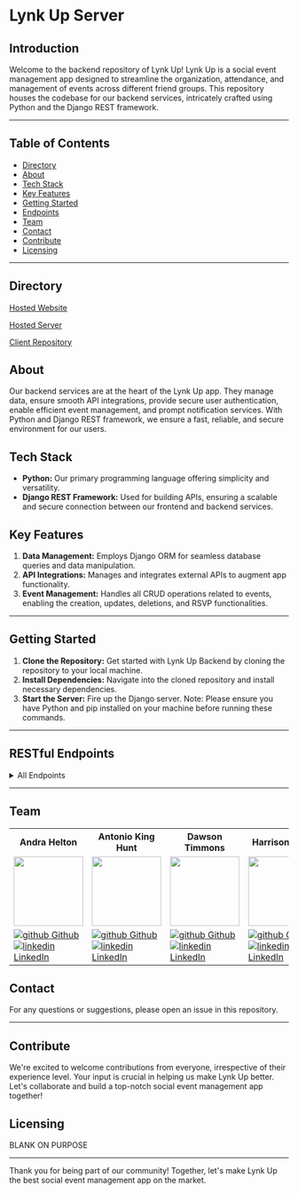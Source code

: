 # Lynk Up Server

## Introduction
Welcome to the backend repository of Lynk Up! Lynk Up is a social event management app designed to streamline the organization, attendance, and management of events across different friend groups. This repository houses the codebase for our backend services, intricately crafted using Python and the Django REST framework.

---
## Table of Contents
- [Directory](#directory) 
- [About](#about) 
- [Tech Stack](#tech-stack) 
- [Key Features](#key-features)
- [Getting Started](#getting-started)
- [Endpoints](#restful-endpoints)
- [Team](#team)
- [Contact](#contact)
- [Contribute](#contribute)
- [Licensing](#licensing)
---

## Directory
  [Hosted Website](<blank>)

  [Hosted Server](<blank>)

  [Client Repository](https://github.com/LYNK-UP-APP/lynk-up-client)
## About
Our backend services are at the heart of the Lynk Up app. They manage data, ensure smooth API integrations, provide secure user authentication, enable efficient event management, and prompt notification services. With Python and Django REST framework, we ensure a fast, reliable, and secure environment for our users.

## Tech Stack
- **Python:** Our primary programming language offering simplicity and versatility.
- **Django REST Framework:** Used for building APIs, ensuring a scalable and secure connection between our frontend and backend services.

## Key Features
1. **Data Management:** Employs Django ORM for seamless database queries and data manipulation.
2. **API Integrations:** Manages and integrates external APIs to augment app functionality.
3. **Event Management:** Handles all CRUD operations related to events, enabling the creation, updates, deletions, and RSVP functionalities.
---
## Getting Started
1. **Clone the Repository:** Get started with Lynk Up Backend by cloning the repository to your local machine.
2. **Install Dependencies:** Navigate into the cloned repository and install necessary dependencies.
3. **Start the Server:** Fire up the Django server.
Note: Please ensure you have Python and pip installed on your machine before running these commands.

---
## RESTful Endpoints

<details close>
<summary> All Endpoints </summary>

### Get a User

```http
GET /api/v1/users/:phone_number
```

<details close>
<summary>  Details </summary>
<br>
    
Request: <br>
```
No Parameters
```

| Code | Description |
| :--- | :--- |
| 200 | `OK` |

Response:

```json

{
    "data": {
        "id": "1",
        "type": "user",
        "attributes": {
            "full_name": "Antonio King Hunt",
            "phone_number": "888-888-8888",
            "email": "tesseractcode@gmail.com",
            "events": [
                {
                    "id": 1
                    "title": "Magic Tournament"
                    "date": "05/20/2023"
                    "time": "7:00 PM MST"
                    "address": { 
                                    "street": "1940 Harve. Ave.",
                                    "unit": "Ste. 1-A",
                                    "city": "Missoula",
                                    "state": "MT",
                                    "zip_code": 59801
                    }
                },
                {etc}
            ]
        }
    }
}
```

| Code | Description |
| :--- | :--- |
| 404 | `NOT FOUND` |

Response:

```json

{
    "error": [
        "title": "NOT FOUND",
        "status": "404"
    ]
}
```

</details>

---

### Get Events for a User

```http
GET /api/v1/events/:user_id
```

<details close>
<summary>  Details </summary>
<br>
    
Request: <br>
```json
{
    "user_id": 1
}
```

| Code | Description |
| :--- | :--- |
| 200 | `OK` |

Response:

```json

{
    "data": {
        "events": [
            {
                "id": "1",
                "name": "Party in the park",
                "date": "05/10/2023",
                "time": "7:00 PM MST"
            },
            {
                "id": "4",
                "name": "Another Party in the park",
                "date": "06/10/2023",
                "time": "7:00 PM MST"
            },
            {"etc": ""}
        ]
    }
}
```

| Code | Description |
| :--- | :--- |
| 404 | `NOT FOUND` |

Response:

```json

{
    "error": [
        "title": "NOT FOUND",
        "status": "404"
    ]
}
```

</details>

---

### Create Event

```http
POST /api/v1/events/
```

<details close>
<summary>  Details </summary>
<br>
    
Request: <br>
```json
{
    "title": "Party at the Park",
    "details": "PARTY IN THE PARK LETS GO",
    "address_1": "123 Main st",
    "address_2": "Unit 3",
    "city": "Fort Collins",
    "state": "CO",
    "zip_code": "80525",
    "date": "01/01/2024",
    "time": "7:00 PM MST",
    "groups": [
        {
            "id": "1"
        },
        {
            "id": "4"
        }
    ]
}
```

| Code | Description |
| :--- | :--- |
| 201 | `Created` |

Response:

```json

{
    "data": {
    "id": "1",
        "title": "Party at the Park",
        "details": "12345 W. East St.",
        "address_1": "Unit 101",
        "address_2": "Fort Collins",
        "city": "Fort Collins",
        "state": "CO",
        "zip_code": "80525",
        "date": "01/01/2024",
        "time": "7:00 PM MST",
        "groups": [
            {
                "name": "Brunch",
                "friends": [
                    {
                        "id": "1",
                        "name": "Andra Helton"
                    },
                    {
                        "id": "4",
                        "name": "Antonio King Hunt"
                    }
                ]
            }
        ]
    }
}
```

</details>

---

### Get one Event

```http
GET /api/v1/events/:event_id
```

<details close>
<summary>  Details </summary>
<br>
    
Request: <br>
```json
{
    "id": 1
}
```

| Code | Description |
| :--- | :--- |
| 200 | `OK` |

Response:

```json

{
    "data": {
        "id": "1",
        "title": "Party at the Park",
        "details": "PARTY",
        "address_1": "123 Main St",
        "address_2": "Unit 101",
        "city": "Fort Collins",
        "state": "CO",
        "zip_code": "80525",
        "date": "01/01/2024",
        "time": "7:00 PM MST",
        "group": {
            "id": "1",
            "name": "Brunch",
            "friends": [
                {
                    "id": "1",
                    "name": "Andra Helton"
                },
                {
                    "id": "4",
                    "name": "Antonio King Hunt"
                }
            ]
        }
    }
}
```

| Code | Description |
| :--- | :--- |
| 404 | `NOT FOUND` |

Response:

```json

{
    "error": [
        "title": "NOT FOUND",
        "status": "404"
    ]
}
```

</details>

---

### Get Friends

```http
GET /api/v1/users/:user_id/friends
```

<details close>
<summary>  Details </summary>
<br>
    
Request: <br>
```
No Parameters
```

| Code | Description |
| :--- | :--- |
| 200 | `OK` |

Response:

```json

{
    "data": {
        "friends": [
            {
                "user_id": 1,
                "user_name": "Joe Fogiato"
            },
            {
                "user_id": 2,
                "user_name": "Dawson T"
            }
        ]
    }
}
```

| Code | Description |
| :--- | :--- |
| 404 | `NOT FOUND` |

Response:

```json

{
    "error": [
        "title": "NOT FOUND",
        "status": "404"
    ]
}
```

</details>

---

### Create Friend

```http
POST /api/v1/users/:user_id/friends
```

<details close>
<summary>  Details </summary>
<br>
    
Request: <br>
```json
{
    "friend_id": 1,
    "user_id": 1
}
```

| Code | Description |
| :--- | :--- |
| 201 | `Created` |

Response:

```json

{
    "data": {
        "friends": [
            {
                "user_name": "Harrison Ryan",
                "user_id": 1
            },
            {
                "user_name": "Joe Fogiato",
                "user_id": 3
            },
            {
                "user_name": "Antonio KH",
                "user_id": 4
            },
            {
                "user_name": "Trevor Fitz",
                "user_id": 5
            }
        ]
    }
}
```

</details>

---

### Get one Group

```http
GET /api/v1/users/:user_id/groups/:group_id
```

<details close>
<summary>  Details </summary>
<br>
    
Request: <br>
```
No Parameters
```

| Code | Description |
| :--- | :--- |
| 200 | `OK` |

Response:

```json

{
    "data": {
        "id": "1",
        "user_id": "1"
    }
}
```

| Code | Description |
| :--- | :--- |
| 404 | `NOT FOUND` |

Response:

```json

{
    "error": [
        "title": "NOT FOUND",
        "status": "404"
    ]
}
```

</details>
</details>

---

## Team
<table>
  <tr>
    <th>Andra Helton</th>
    <th>Antonio King Hunt</th>
    <th>Dawson Timmons</th>
    <th>Harrison Ryan</th>
    <th>William Lampke</th>
  </tr>
  
<tr>
  <td><img src="https://avatars.githubusercontent.com/u/116662742?v=4" width="125" height="125"></td>
  <td><img src="https://avatars.githubusercontent.com/u/89714398?v=4" width="125" height="125"></td>
  <td><img src="https://avatars.githubusercontent.com/u/117066950?v=4" width="125" height="125"></td>
  <td><img src="https://avatars.githubusercontent.com/u/116698937?v=4" width="125" height="125"></td>
  <td><img src="https://avatars.githubusercontent.com/u/109244868?v=4" width="125" height="125"></td>
</tr>


  <tr>
    <td>
      <a href="https://github.com/ALHelton" rel="nofollow noreferrer">
          <img src="https://i.stack.imgur.com/tskMh.png" alt="github"> Github
        </a><br>
      <a href="https://www.linkedin.com/in/andrahelton/" rel="nofollow noreferrer">
    <img src="https://i.stack.imgur.com/gVE0j.png" alt="linkedin"> LinkedIn
        </a>
    </td>
        <td>
       <a href="https://github.com/4D-Coder" rel="nofollow noreferrer">
            <img src="https://i.stack.imgur.com/tskMh.png" alt="github"> Github
      </a><br>
        <a href="https://www.linkedin.com/in/antoniokinghunt-4d-coder/" rel="nofollow noreferrer">
          <img src="https://i.stack.imgur.com/gVE0j.png" alt="linkedin"> LinkedIn
      </a>
    </td>
        <td>
       <a href="https://github.com/DMTimmons1" rel="nofollow noreferrer">
          <img src="https://i.stack.imgur.com/tskMh.png" alt="github"> Github
      </a><br>
        <a href="https://www.linkedin.com/in/dawson-timmons/" rel="nofollow noreferrer">
          <img src="https://i.stack.imgur.com/gVE0j.png" alt="linkedin"> LinkedIn
      </a>
    </td>
        <td>
       <a href="https://github.com/hwryan12" rel="nofollow noreferrer">
            <img src="https://i.stack.imgur.com/tskMh.png" alt="github"> Github
      </a><br>
        <a href="https://www.linkedin.com/in/harrison-ryan-2b987725a/" rel="nofollow noreferrer">
          <img src="https://i.stack.imgur.com/gVE0j.png" alt="linkedin"> LinkedIn
      </a>
    </td>
        <td>
       <a href="https://github.com/WilliamLampke" rel="nofollow noreferrer">
            <img src="https://i.stack.imgur.com/tskMh.png" alt="github"> Github
      </a><br>
        <a href="" rel="nofollow noreferrer">
          <img src="https://i.stack.imgur.com/gVE0j.png" alt="linkedin"> LinkedIn
      </a>
    </td>
  </tr>   
</table>

## Contact
For any questions or suggestions, please open an issue in this repository.

---

## Contribute
We're excited to welcome contributions from everyone, irrespective of their experience level. Your input is crucial in helping us make Lynk Up better. Let's collaborate and build a top-notch social event management app together!

## Licensing
BLANK ON PURPOSE

---

Thank you for being part of our community! Together, let's make Lynk Up the best social event management app on the market.
